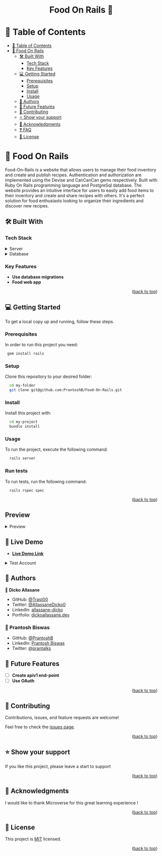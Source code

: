 <a name="readme-top"></a>
<h1 align='center'> Food On Rails 🥙 </h1>

# 📗 Table of Contents

- [📗 Table of Contents](#-table-of-contents)
- [🥙 Food On Rails ](#-Food-On_Rails-)
  - [🛠 Built With ](#-built-with-)
    - [Tech Stack ](#tech-stack-)
    - [Key Features ](#key-features-)
  - [💻 Getting Started ](#-getting-started-)
    - [Prerequisites](#prerequisites)
    - [Setup](#setup)
    - [Install](#install)
    - [Usage](#usage)
  - [👥 Authors ](#-authors-)
  - [🔭 Future Features ](#-future-features-)
  - [🤝 Contributing ](#-contributing-)
  - [⭐️ Show your support ](#️-show-your-support-)
  - [🙏 Acknowledgments ](#-acknowledgments-)
  - [❓ FAQ ](#-faq-)
  - [📝 License ](#-license-)

<!-- PROJECT DESCRIPTION -->

# 🥙 Food On Rails <a name="about-project"></a>

Food-On-Rails is a website that allows users to manage their food inventory and create and publish recipes. Authentication and authorization are implemented using the Devise and CanCanCan gems respectively. Built with Ruby On Rails programming language and PostgreSql database. The website provides an intuitive interface for users to easily add food items to their inventory and create and share recipes with others. It's a perfect solution for food enthusiasts looking to organize their ingredients and discover new recipes.

## 🛠 Built With <a name="built-with"></a>

### Tech Stack <a name="tech-stack"></a>

<details>
  <summary>Server</summary>
  <ul>
    <li><a href="https://guides.rubyonrails.org/">Ruby on Rails</a></li>
  </ul>
</details>

<details>
<summary>Database</summary>
  <ul>
    <li><a href="https://www.postgresql.org/">PostgreSQL</a></li>
  </ul>
</details>

### Key Features <a name="key-features"></a>

- **Use database migrations**
- **Food web app**
  
<p align="right">(<a href="#readme-top">back to top</a>)</p>

## 💻 Getting Started <a name="getting-started"></a>

To get a local copy up and running, follow these steps.

### Prerequisites

In order to run this project you need:

```sh
 gem install rails
```

### Setup

Clone this repository to your desired folder:

```sh
  cd my-folder
  git clone git@github.com:PrantoshB/Food-On-Rails.git
```

### Install

Install this project with:

```sh
  cd my-project
  bundle install
```

### Usage

To run the project, execute the following command:

```sh
  rails server
```

### Run tests

To run tests, run the following command:

```sh
  rails rspec spec
```

<p align="right">(<a href="#readme-top">back to top</a>)</p>

## Preview

<details>
  <summary>Preview</summary>
  
![image](https://github.com/PrantoshB/Food-On-Rails/assets/74411135/eb35ce28-8b63-4bdb-aa4f-f0c46e1a80dc)
![image](https://github.com/PrantoshB/Food-On-Rails/assets/74411135/26571bf0-31d6-40d0-93ef-c63608314fd8)
![image](https://github.com/PrantoshB/Food-On-Rails/assets/74411135/9e0f24f4-2923-48e4-9627-51abd49bd5d3)
![image](https://github.com/PrantoshB/Food-On-Rails/assets/74411135/a68793ac-a063-4745-b824-28e9be763a5f)


  
</details>

## 🚀 Live Demo <a name="live-demo"></a>

- **[Live Demo Link](https://food-on-rail.onrender.com/)**
<details>
  <summary>Test Account</summary>
  -email: test@gmail.com
  -password: test123
</details>

## 👥 Authors <a name="authors"></a>

👤 **Dicko Allasane**

- GitHub: [@Trast00](https://github.com/Trast00)
- Twitter: [@AllassaneDicko0](https://twitter.com/AllassaneDicko0/)
- LinkedIn: [allassane-dicko](https://www.linkedin.com/in/dickoallassane/)
- Portfolio: [dickoallassane.dev](https://dickoallassane.dev/)

### 👤 Prantosh Biswas

- GitHub:  [@PrantoshB](https://github.com/PrantoshB)
- LinkedIn: [Prantosh Biswas](https://www.linkedin.com/in/prantosh/)
- Twitter: [@prantalks](https://twitter.com/prantalks)


## 🔭 Future Features <a name="future-features"></a>

- [ ] **Create apiv1 end-point**
- [ ] **Use OAuth**

<p align="right">(<a href="#readme-top">back to top</a>)</p>

## 🤝 Contributing <a name="contributing"></a>

Contributions, issues, and feature requests are welcome!

Feel free to check the [issues page](https://github.com/PrantoshB/Food-On-Rails/issues).

<p align="right">(<a href="#readme-top">back to top</a>)</p>

## ⭐️ Show your support <a name="support"></a>

If you like this project, please leave a start to support

<p align="right">(<a href="#readme-top">back to top</a>)</p>

## 🙏 Acknowledgments <a name="acknowledgements"></a>

I would like to thank Microverse for this great learning experience !

<p align="right">(<a href="#readme-top">back to top</a>)</p>

## 📝 License <a name="license"></a>

This project is [MIT](./LICENSE) licensed.

<p align="right">(<a href="#readme-top">back to top</a>)</p>
